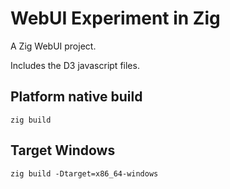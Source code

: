 # WebUI Experiment in Zig

A Zig WebUI project.

Includes the D3 javascript files.

## Platform native build

`zig build`

## Target Windows

`zig build -Dtarget=x86_64-windows`
